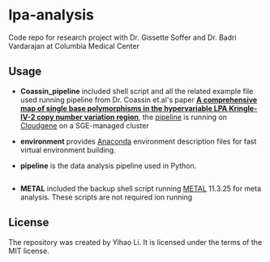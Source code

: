 # lpa-analysis

Code repo for research project with Dr. Gissette Soffer and Dr. Badri Vardarajan at Columbia Medical Center

## Usage

- **Coassin_pipeline** included shell script and all the related example file used running pipeline from Dr. Coassin et.al's paper [**A comprehensive map of single base polymorphisms in the hypervariable LPA Kringle-IV-2 copy number variation region**](https://www.ncbi.nlm.nih.gov/pmc/articles/PMC6314250/), the [pipeline](https://github.com/genepi/lpa-pipeline) is running on [Cloudgene](http://www.cloudgene.io/) on a SGE-managed cluster

- **environment** provides [Anaconda](https://www.anaconda.com/) environment description files for fast virtual environment building.

- **pipeline** is the data analysis pipeline used in Python.
```{include} src/lpa_pipeline/README.md
```


- **METAL** included the backup shell script running [METAL](https://github.com/statgen/METAL) 11.3.25 for meta analysis. These scripts are not required ion running

## License

The repository was created by Yihao Li. It is licensed under the terms of the MIT license.
